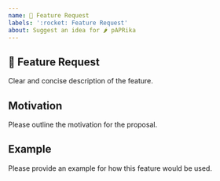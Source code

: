 ```yaml
---
name: 🚀 Feature Request
labels: ':rocket: Feature Request'
about: Suggest an idea for 🌶 pAPRika
---
```


## 🚀 Feature Request

Clear and concise description of the feature.

## Motivation

Please outline the motivation for the proposal.

## Example

Please provide an example for how this feature would be used.
